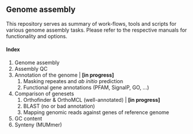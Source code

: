 ## Genome assembly

This repository serves as summary of work-flows, tools and scripts for various genome assembly tasks. Please refer to the respective manuals for functionality and options. 

#### Index

1. Genome assembly
2. Assembly QC
3. Annotation of the genome | **[in progress]**
   1. Masking repeates and *ab initio* prediction
   2. Functional gene annotations (PFAM, SignalP, GO, ...)
4. Comparison of genesets
   1. Orthofinder & OrthoMCL (well-annotated) | **[in progress]**
   2. BLAST (no or bad annotation)
   3. Mapping genomic reads against genes of reference genome
5. GC content
6. Synteny (MUMmer)
